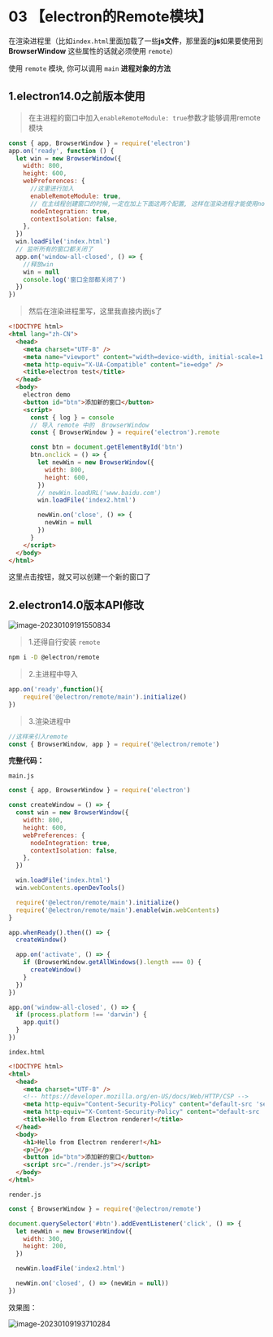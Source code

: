# 03 【electron的Remote模块】

在渲染进程里（比如`index.html`里面加载了一些**js文件**，那里面的**js**如果要使用到 **BrowserWindow** 这些属性的话就必须使用 `remote`）

使用 `remote` 模块, 你可以调用 `main` **进程对象的方法**

## 1.electron14.0之前版本使用

> 在主进程的窗口中加入`enableRemoteModule: true`参数才能够调用remote模块

```js
const { app, BrowserWindow } = require('electron')
app.on('ready', function () {
  let win = new BrowserWindow({
    width: 800,
    height: 600,
    webPreferences: {
      //这里进行加入
      enableRemoteModule: true,
      // 在主线程创建窗口的时候,一定在加上下面这两个配置, 这样在渲染进程才能使用node 的一些语法
      nodeIntegration: true,
      contextIsolation: false,
    },
  })
  win.loadFile('index.html')
  // 监听所有的窗口都关闭了
  app.on('window-all-closed', () => {
    //释放win
    win = null
    console.log('窗口全部都关闭了')
  })
})
```

> 然后在渲染进程里写，这里我直接内嵌js了

```html
<!DOCTYPE html>
<html lang="zh-CN">
  <head>
    <meta charset="UTF-8" />
    <meta name="viewport" content="width=device-width, initial-scale=1.0" />
    <meta http-equiv="X-UA-Compatible" content="ie=edge" />
    <title>electron test</title>
  </head>
  <body>
    electron demo
    <button id="btn">添加新的窗口</button>
    <script>
      const { log } = console
      // 导入 remote 中的  BrowserWindow
      const { BrowserWindow } = require('electron').remote

      const btn = document.getElementById('btn')
      btn.onclick = () => {
        let newWin = new BrowserWindow({
          width: 800,
          height: 600,
        })
        // newWin.loadURL('www.baidu.com')
        win.loadFile('index2.html')

        newWin.on('close', () => {
          newWin = null
        })
      }
    </script>
  </body>
</html>
```

这里点击按钮，就又可以创建一个新的窗口了

## 2.electron14.0版本API修改

![image-20230109191550834](https://i0.hdslb.com/bfs/album/f3e24468d08568375545e2735c7b7dff08e47edf.png)

> 1.还得自行安装 `remote`

```bash
npm i -D @electron/remote
```

> 2.主进程中导入

```js
app.on('ready',function(){
	require('@electron/remote/main').initialize()
})
```

> 3.渲染进程中

```js
//这样来引入remote
const { BrowserWindow, app } = require('@electron/remote') 
```

**完整代码：**

`main.js`

```js
const { app, BrowserWindow } = require('electron')

const createWindow = () => {
  const win = new BrowserWindow({
    width: 800,
    height: 600,
    webPreferences: {
      nodeIntegration: true,
      contextIsolation: false,
    },
  })

  win.loadFile('index.html')
  win.webContents.openDevTools()

  require('@electron/remote/main').initialize()
  require('@electron/remote/main').enable(win.webContents)
}

app.whenReady().then(() => {
  createWindow()

  app.on('activate', () => {
    if (BrowserWindow.getAllWindows().length === 0) {
      createWindow()
    }
  })
})

app.on('window-all-closed', () => {
  if (process.platform !== 'darwin') {
    app.quit()
  }
})

```

`index.html`

```html
<!DOCTYPE html>
<html>
  <head>
    <meta charset="UTF-8" />
    <!-- https://developer.mozilla.org/en-US/docs/Web/HTTP/CSP -->
    <meta http-equiv="Content-Security-Policy" content="default-src 'self'; script-src 'self'" />
    <meta http-equiv="X-Content-Security-Policy" content="default-src 'self'; script-src 'self'" />
    <title>Hello from Electron renderer!</title>
  </head>
  <body>
    <h1>Hello from Electron renderer!</h1>
    <p>👋</p>
    <button id="btn">添加新的窗口</button>
    <script src="./render.js"></script>
  </body>
</html>

```

`render.js`

```js
const { BrowserWindow } = require('@electron/remote')

document.querySelector('#btn').addEventListener('click', () => {
  let newWin = new BrowserWindow({
    width: 300,
    height: 200,
  })

  newWin.loadFile('index2.html')

  newWin.on('closed', () => (newWin = null))
})
```

效果图：

![image-20230109193710284](https://i0.hdslb.com/bfs/album/8d42b1db9c154a94c7204d91708d35a9bbddf824.png)